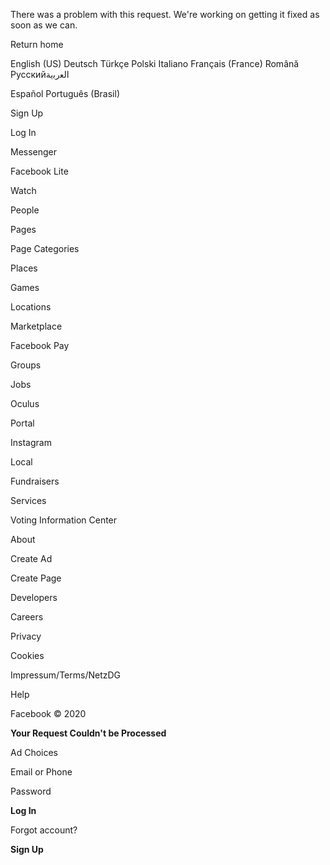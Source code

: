 There was a problem with this request. We're working on getting it fixed as soon as we can.

Return home

English (US) Deutsch Türkçe Polski Italiano Français (France) Română Русскийاﻟﻌرﺑﯾﺔ

Español Português (Brasil)

Sign Up

Log In

Messenger

Facebook Lite

Watch

People

Pages

Page Categories

Places

Games

Locations

Marketplace

Facebook Pay

Groups

Jobs

Oculus

Portal

Instagram

Local

Fundraisers

Services

Voting Information Center

About

Create Ad

Create Page

Developers

Careers

Privacy

Cookies

Impressum/Terms/NetzDG

Help

Facebook © 2020

**Your Request Couldn't be Processed**

Ad Choices

Email or Phone

Password

**Log In**

Forgot account?

**Sign Up**

